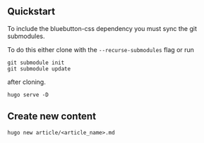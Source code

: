 Quickstart
---

To include the bluebutton-css dependency you must sync the git submodules.

To do this either clone with the `--recurse-submodules` flag or run
```
git submodule init
git submodule update
```
after cloning.


`hugo serve -D`

Create new content
---

`hugo new article/<article_name>.md`
